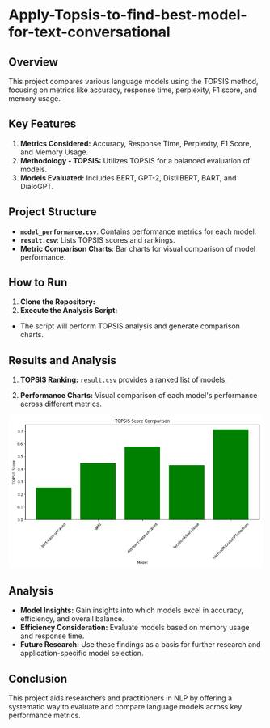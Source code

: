 # Apply-Topsis-to-find-best-model-for-text-conversational

## Overview

This project compares various language models using the TOPSIS method, focusing on metrics like accuracy, response time, perplexity, F1 score, and memory usage.

## Key Features

1. **Metrics Considered:** Accuracy, Response Time, Perplexity, F1 Score, and Memory Usage.
2. **Methodology - TOPSIS:** Utilizes TOPSIS for a balanced evaluation of models.
3. **Models Evaluated:** Includes BERT, GPT-2, DistilBERT, BART, and DialoGPT.

## Project Structure

- **`model_performance.csv`**: Contains performance metrics for each model.
- **`result.csv`**: Lists TOPSIS scores and rankings.
- **Metric Comparison Charts**: Bar charts for visual comparison of model performance.

## How to Run

1. **Clone the Repository:**
2. **Execute the Analysis Script:**
- The script will perform TOPSIS analysis and generate comparison charts.

## Results and Analysis

1. **TOPSIS Ranking:** `result.csv` provides a ranked list of models.

2. **Performance Charts:** Visual comparison of each model's performance across different metrics.

![TOPSIS Score Comparison](TOPSIS_Score_comparison.png)

## Analysis

- **Model Insights:** Gain insights into which models excel in accuracy, efficiency, and overall balance.
- **Efficiency Consideration:** Evaluate models based on memory usage and response time.
- **Future Research:** Use these findings as a basis for further research and application-specific model selection.

## Conclusion

This project aids researchers and practitioners in NLP by offering a systematic way to evaluate and compare language models across key performance metrics.


